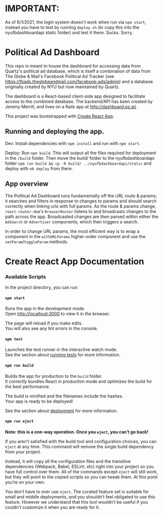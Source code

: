 
# IMPORTANT:

As of 6/1/2021, the login system doesn't work when run via `npm start`, instead you have to test by running `deploy.sh` (to copy this into the nyufbdashboardapi static folder) and test it there. Sucks. Sorry. 


# Political Ad Dashboard

This repo is meant to house the dashboard for accessing data from Quartz's political ad database, which is itself a combination of data from The Globe & Mail's Facebook Political Ad Tracker (see https://fbads.theglobeandmail.com/facebook-ads/admin) and a database originally created by NYU but now maintained by Quartz.

The dashboard is a React-based client-side app designed to facilitate access to the combined database. The backend/API has been created by Jeremy Merrill, and lives on a Rails app at http://dashboard.qz.ai/ .

This project was bootstrapped with [Create React App](https://github.com/facebook/create-react-app).


## Running and deploying the app.

Dev: Install dependencies with `npm install` and run with `npm start`.

Deploy: Run `npm build`. This will output all the files required for deployment in the `/build` folder. Then move the build/ folder to the nyufbdashboardapi folder `npm run build && cp -R build/ ../nyufbdashboardapi/static` and deploy with `eb deploy` from there.

## App overview

The Political Ad Dashboard runs fundamentally off the URL route & params; it searches and filters in response to changes to params and should search correctly when linking urls with full params. As the route & params change, `react-router-dom`'s `BrowserRouter` listens to and broadcasts changes to the path across the app. Broadcasted changes are then parsed within either the `AdSearch` or `Advertiser` components, which then triggers a search.

In order to change URL params, the most efficient way is to wrap a component in the `withURLParams` higher-order component and use the `setParam`/`toggleParam` methods.

# Create React App Documentation

### Available Scripts

In the project directory, you can run:

#### `npm start`

Runs the app in the development mode.<br />
Open [http://localhost:3000](http://localhost:3000) to view it in the browser.

The page will reload if you make edits.<br />
You will also see any lint errors in the console.

#### `npm test`

Launches the test runner in the interactive watch mode.<br />
See the section about [running tests](https://facebook.github.io/create-react-app/docs/running-tests) for more information.

#### `npm run build`

Builds the app for production to the `build` folder.<br />
It correctly bundles React in production mode and optimizes the build for the best performance.

The build is minified and the filenames include the hashes.<br />
Your app is ready to be deployed!

See the section about [deployment](https://facebook.github.io/create-react-app/docs/deployment) for more information.

#### `npm run eject`

**Note: this is a one-way operation. Once you `eject`, you can’t go back!**

If you aren’t satisfied with the build tool and configuration choices, you can `eject` at any time. This command will remove the single build dependency from your project.

Instead, it will copy all the configuration files and the transitive dependencies (Webpack, Babel, ESLint, etc) right into your project so you have full control over them. All of the commands except `eject` will still work, but they will point to the copied scripts so you can tweak them. At this point you’re on your own.

You don’t have to ever use `eject`. The curated feature set is suitable for small and middle deployments, and you shouldn’t feel obligated to use this feature. However we understand that this tool wouldn’t be useful if you couldn’t customize it when you are ready for it.

